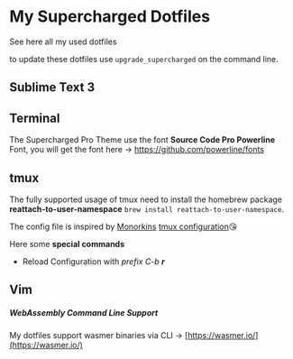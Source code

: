# My Supercharged Dotfiles
See here all my used dotfiles

to update these dotfiles use `upgrade_supercharged` on the command line.

## Sublime Text 3

## Terminal
The Supercharged Pro Theme use the font **Source Code Pro Powerline** Font, you will get the font here → https://github.com/powerline/fonts

## tmux
The fully supported usage of tmux need to install the homebrew package **reattach-to-user-namespace** `brew install reattach-to-user-namespace`.

The config file is inspired by [Monorkins](https://github.com/monorkin) [tmux configuration](https://github.com/monorkin/dotfiles/blob/417fd14199a7470c5e924c0f5567b3987632047c/tmux.conf)😘

Here some **special commands**

* Reload Configuration with *prefix C-b **r***

## Vim

##### WebAssembly Command Line Support
My dotfiles support wasmer binaries via CLI → [https://wasmer.io/](https://wasmer.io/)

